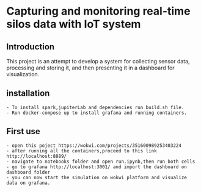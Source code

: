 # Capturing and monitoring real-time silos data with IoT system

## Introduction

This project is an attempt to develop a system for collecting sensor data, processing and storing it, and then presenting it in a dashboard for visualization.

## installation

    - To install spark,jupiterLab and dependencies run build.sh file.
    - Run docker-compose up to install grafana and running containers.

## First use
    - open this poject https://wokwi.com/projects/351600989253403224
    - after running all the containers,proceed to this link http://localhost:8889/
    - navigate to notebooks folder and open run.ipynb,then run both cells
    - go to grafana http://localhost:3001/ and import the dashboard on dashboard folder
    - you can now start the simulation on wokwi platform and visualize data on grafana.